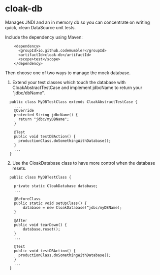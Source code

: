 # cloak-db
Manages JNDI and an in memory db so you can concentrate on writing quick, clean DataSource unit tests.

Include the dependency using Maven:
```
  	<dependency>
	  <groupId>io.github.codemumbler</groupId>
	  <artifactId>cloak-db</artifactId>
	  <scope>test</scope>
	</dependency>
```

Then choose one of two ways to manage the mock database.

1)  Extend your test classes which touch the database with CloakAbstractTestCase and implement jdbcName to return your "jdbc/dbName".

```
  public class MyDBTestClass extends CloakAbstractTestCase {
    ....
    @Override
    protected String jdbcName() {
      return "jdbc/myDBName";
    }
    
    @Test
    public void testDBAction() {
      productionClass.doSomethingWithDatabase();
    }
    ...
  }
```

2) Use the CloakDatabase class to have more control when the database resets.

```
  public class MyDBTestClass {
  
    private static CloakDatabase database;
    ...
    
    @BeforeClass
    public static void setUpClass() {
    	database = new CloakDatabase("jdbc/myDBName);
    }
    
    @After
    public void tearDown() {
    	database.reset();
    }
    ...
    
    @Test
    public void testDBAction() {
      productionClass.doSomethingWithDatabase();
    }
    ...
  }
```
